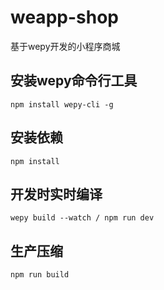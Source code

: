# weapp-shop
基于wepy开发的小程序商城

## 安装wepy命令行工具
```
npm install wepy-cli -g
```

## 安装依赖
```
npm install
```

## 开发时实时编译
```
wepy build --watch / npm run dev
```

## 生产压缩
```
npm run build
```